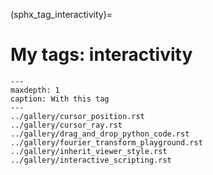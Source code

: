 (sphx_tag_interactivity)=
# My tags: interactivity

```{toctree}
---
maxdepth: 1
caption: With this tag
---
../gallery/cursor_position.rst
../gallery/cursor_ray.rst
../gallery/drag_and_drop_python_code.rst
../gallery/fourier_transform_playground.rst
../gallery/inherit_viewer_style.rst
../gallery/interactive_scripting.rst
```
